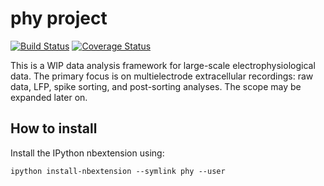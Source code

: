 # phy project

[![Build Status](https://travis-ci.org/kwikteam/phy.svg?branch=master)](https://travis-ci.org/kwikteam/phy)
[![Coverage Status](https://coveralls.io/repos/kwikteam/phy/badge.png)](https://coveralls.io/r/kwikteam/phy)

This is a WIP data analysis framework for large-scale electrophysiological data. The primary focus is on multielectrode extracellular recordings: raw data, LFP, spike sorting, and post-sorting analyses. The scope may be expanded later on.

## How to install
Install the IPython nbextension using:

    ipython install-nbextension --symlink phy --user
